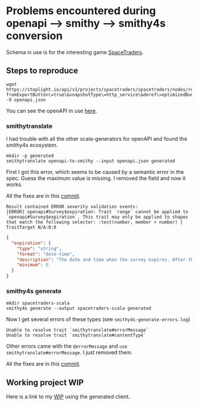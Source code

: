 # Problems encountered during openapi --> smithy --> smithy4s conversion

Schema in use is for the interesting game [SpaceTraders](https://spacetraders.io/).

## Steps to reproduce
```shell
wget https://stoplight.io/api/v1/projects/spacetraders/spacetraders/nodes/reference/SpaceTraders.json\?fromExportButton\=true\&snapshotType\=http_service\&deref\=optimizedBundle -O openapi.json

```

You can see the openAPI in use [here](https://spacetraders.stoplight.io/docs/spacetraders).


### smithytranslate
I had trouble with all the other scala-generators for openAPI and found the smithy4s ecosystem.

```shell
mkdir -p generated
smithytranslate openapi-to-smithy --input openapi.json generated
```

First I got this error, which seems to be caused by a semantic error in the spec. Guess the maximum value is missing. I removed the field and now it works.

All the fixes are in this [commit](https://github.com/FloWi/error-with-smithy4s-generation/commit/da5ecdd10508a13485bdd702e1559b660ff22161#diff-a9865368a7fc7fa33065e35b2343f10d08fb79d65205435403d0a163a3044713).


```text
Result contained ERROR severity validation events:
[ERROR] openapi#Survey$expiration: Trait `range` cannot be applied to `openapi#Survey$expiration`. This trait may only be applied to shapes that match the following selector: :test(number, member > number) | TraitTarget N/A:0:0
```

```json
{
  "expiration": {
    "type": "string",
    "format": "date-time",
    "description": "The date and time when the survey expires. After this date and time, the survey will no longer be available for extraction.",
    "minimum": 0
  }
}
```

### smithy4s generate

```shell
mkdir spacetraders-scala
smithy4s generate --output spacetraders-scala generated
```

Now I get several errors of these types (see `smithy4s-generate-errors.log`) 
```text
Unable to resolve trait `smithytranslate#errorMessage`
Unable to resolve trait `smithytranslate#contentType`
```

Other errors came with the `@errorMessage` and `use smithytranslate#errorMessage`. I just removed them.

All the fixes are in this [commit](https://github.com/FloWi/error-with-smithy4s-generation/commit/770aecd92f322e7b5aea94e2af77d5cbb02acf57).

## Working project WIP

Here is a link to my [WIP](https://github.com/FloWi/flwi-spacetraders) using the generated client.
